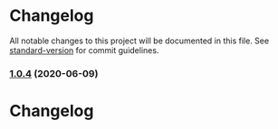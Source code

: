 # Changelog

All notable changes to this project will be documented in this file. See [standard-version](https://github.com/conventional-changelog/standard-version) for commit guidelines.

### [1.0.4](https://github.com/mayrop/honk-action/compare/v1.0.3...v1.0.4) (2020-06-09)

# Changelog
